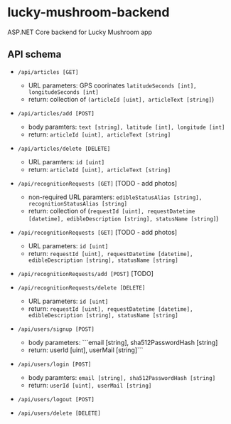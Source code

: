 # lucky-mushroom-backend
ASP.NET Core backend for Lucky Mushroom app

## API schema

- ```/api/articles [GET]```
    - URL parameters: GPS coorinates ```latitudeSeconds [int], longitudeSeconds [int]```
    - return: collection of ```(articleId [uint], articleText [string]```)
- ```/api/articles/add [POST]```
    - body paramters: ```text [string], latitude [int], longitude [int]```
    - return: ```articleId [uint], articleText [string]```
- ```/api/articles/delete [DELETE]```
    - URL paramters: ```id [uint]```
    - return: ```articleId [uint], articleText [string]```

- ```/api/recognitionRequests [GET]``` [TODO - add photos]
    - non-required URL paramters: ```edibleStatusAlias [string], recognitionStatusAlias [string]```
    - return: collection of (```requestId [uint], requestDatetime [datetime], edibleDescription [string], statusName [string]```)
- ```/api/recognitionRequests [GET]``` [TODO - add photos]
    - URL parameters: ```id [uint]```
    - return: ```requestId [uint], requestDatetime [datetime], edibleDescription [string], statusName [string]```
- ```/api/recognitionRequests/add [POST]``` [TODO]
- ```/api/recognitionRequests/delete [DELETE]```
    - URL parameters: ```id [uint]```
    - return: ```requestId [uint], requestDatetime [datetime], edibleDescription [string], statusName [string]```

- ```/api/users/signup [POST]```
    - body parameters: ```email [string], sha512PasswordHash [string]
    - return: userId [uint], userMail [string]```
- ```/api/users/login [POST]```
    - body paramters: ```email [string], sha512PasswordHash [string]```
    - return: ```userId [uint], userMail [string]```
- ```/api/users/logout [POST]```
- ```/api/users/delete [DELETE]```
